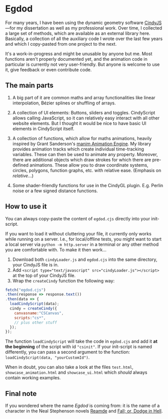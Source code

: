 # Egdod
 
For many years, I have been using the dynamic geometry software <a href="https://cindyjs.org/" target="_blank">CindyJS</a>&mdash;for my dissertation as well as my professional work. Over time, I collected a large set of methods, which are available as an external library here. Basically, a collection of all the auxiliary code I wrote over the last few years and which I copy-pasted from one project to the next. 

It's a work-in-progress and might be unusable by anyone but me. Most functions aren't properly documented yet, and the animation code in particular is currently not very user-friendly. But anyone is welcome to use it, give feedback or even contribute code.

## The main parts
1. A big part of it are common maths and array functionalities like linear interpolation, Bézier splines or shuffling of arrays.

2. A collection of UI elements: Buttons, sliders and toggles. CindyScript allows calling JavaScript, so it can relatively easy interact with all other website elements. But I thought it would be nice to have basic UI elements in CindyScript itself.

3. A collection of functions, which allow for maths animations, heavily inspired by Grant Sanderson's <a href="https://github.com/3b1b/manim" target="_blank">manim Animation Engine</a>. My library provides animation tracks which create individual time-tracking variables. These can then be used to animate any property. Moreover, there are additional objects which draw strokes for which there are pre-defined animations. These allow you to draw coordinate systems, circles, polygons, function graphs, etc. with relative ease. (Emphasis on *relative*…)

4. Some shader-friendly functions for use in the CindyGL plugin. E.g. Perlin noise or a few signed distance functions.


## How to use it
You can always copy-paste the content of `egdod.cjs` directly into your init-script.

If you want to load it without cluttering your file, it currently only works while running on a server. I.e., for local/offline tests, you might want to start a local server via `python -m http.server` in a terminal or any other method you are comfortable with. To make it then work…
1. Download both `cindyLoader.js` and `egdod.cjs` into the same directory, your CindyJS file is in.
2. Add `<script type="text/javascript" src="cindyLoader.js"></script>` at the top of your CindyJS file.
3. Wrap the `createCindy` function the following way: 
  ```JavaScript
  fetch("egdod.cjs")
  .then(response => response.text())
  .then(data => {
    loadCindyScript(data);
    cindy = createCindy({
      canvasname:"CSCanvas",
      scripts:"cs*",
      // plus other stuff
    });
  });
  ```
The function `loadCindyScript` will take the code in `egdod.cjs` and add it **at the beginning** of the script with id `"csinit"`. If your init-script is named differently, you can pass a second argument to the function: `loadCindyScript(data, "yourCustomId")`.

When in doubt, you can also take a look at the files `test.html`, `showcase_animation.html` and `showcase_ui.html` which *should* always contain working examples.

## Final note
If you wondered where the name <i>Egdod</i> is coming from: it is the name of a character in the Neal Stephenson novels <a href="https://en.wikipedia.org/wiki/Reamde" target="_blank">Reamde</a> and <a href="https://en.wikipedia.org/wiki/Fall;_or,_Dodge_in_Hell" target="_blank">Fall; or, Dodge in Hell</a>.


